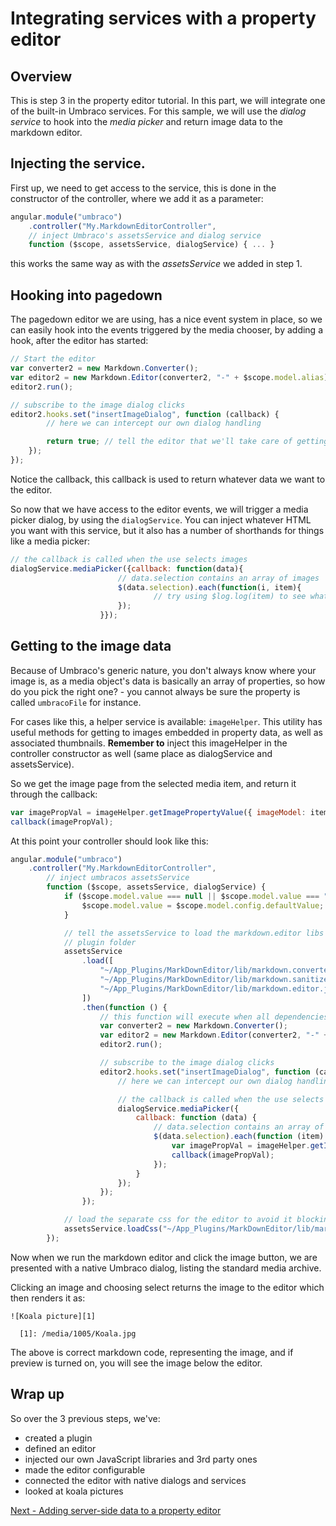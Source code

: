 # Integrating services with a property editor

## Overview
This is step 3 in the property editor tutorial. In this part, we will integrate one of the built-in Umbraco services. For this sample, we will use the *dialog service* to hook into the *media picker* and return image data to the markdown editor.

## Injecting the service.
First up, we need to get access to the service, this is done in the constructor of the controller, where we add it as a parameter:

```javascript
angular.module("umbraco")
	.controller("My.MarkdownEditorController",
	// inject Umbraco's assetsService and dialog service
	function ($scope, assetsService, dialogService) { ... }
```

this works the same way as with the *assetsService* we added in step 1.

## Hooking into pagedown
The pagedown editor we are using, has a nice event system in place, so we can easily hook into the events triggered by the media chooser, by adding a hook, after the editor has started:

```javascript
// Start the editor
var converter2 = new Markdown.Converter();
var editor2 = new Markdown.Editor(converter2, "-" + $scope.model.alias);
editor2.run();

// subscribe to the image dialog clicks
editor2.hooks.set("insertImageDialog", function (callback) {
		// here we can intercept our own dialog handling

		return true; // tell the editor that we'll take care of getting the image url
	});
});
```

Notice the callback, this callback is used to return whatever data we want to the editor.

So now that we have access to the editor events, we will trigger a media picker dialog, by using the `dialogService`. You can inject whatever HTML you want with this service, but it also has a number of shorthands for things like a media picker:

```javascript
// the callback is called when the use selects images
dialogService.mediaPicker({callback: function(data){
						// data.selection contains an array of images
						$(data.selection).each(function(i, item){
								// try using $log.log(item) to see what this data contains
						});
					}});
```

## Getting to the image data
Because of Umbraco's generic nature, you don't always know where your image is, as a media object's data is basically an array of properties, so how do you pick the right one? - you cannot always be sure the property is called `umbracoFile` for instance.

For cases like this, a helper service is available: `imageHelper`. This utility has useful methods for getting to images embedded in property data, as well as associated thumbnails. **Remember to** inject this imageHelper in the controller constructor as well (same place as dialogService and assetsService).

So we get the image page from the selected media item, and return it through the callback:

```javascript
var imagePropVal = imageHelper.getImagePropertyValue({ imageModel: item, scope: $scope });
callback(imagePropVal);
```

At this point your controller should look like this:
```javascript
angular.module("umbraco")
    .controller("My.MarkdownEditorController",
        // inject umbracos assetsService
        function ($scope, assetsService, dialogService) {
            if ($scope.model.value === null || $scope.model.value === "") {
                $scope.model.value = $scope.model.config.defaultValue;
            }

            // tell the assetsService to load the markdown.editor libs from the markdown editors
            // plugin folder
            assetsService
                .load([
                    "~/App_Plugins/MarkDownEditor/lib/markdown.converter.js",
                    "~/App_Plugins/MarkDownEditor/lib/markdown.sanitizer.js",
                    "~/App_Plugins/MarkDownEditor/lib/markdown.editor.js"
                ])
                .then(function () {
                    // this function will execute when all dependencies have loaded
                    var converter2 = new Markdown.Converter();
                    var editor2 = new Markdown.Editor(converter2, "-" + $scope.model.alias);
                    editor2.run();

                    // subscribe to the image dialog clicks
                    editor2.hooks.set("insertImageDialog", function (callback) {
                        // here we can intercept our own dialog handling

                        // the callback is called when the use selects images
                        dialogService.mediaPicker({
                            callback: function (data) {
                                // data.selection contains an array of images
                                $(data.selection).each(function (item) {
                                    var imagePropVal = imageHelper.getImagePropertyValue({ imageModel: item, scope: $scope });
                                    callback(imagePropVal);
                                });
                            }
                        });
                    });
                });

            // load the separate css for the editor to avoid it blocking our JavaScript loading
            assetsService.loadCss("~/App_Plugins/MarkDownEditor/lib/markdown.editor.less");
        });
```

Now when we run the markdown editor and click the image button, we are presented with a native Umbraco dialog, listing the standard media archive.

Clicking an image and choosing select returns the image to the editor which then renders it as:

	![Koala picture][1]

	  [1]: /media/1005/Koala.jpg

The above is correct markdown code, representing the image, and if preview is turned on, you will see the image below the editor.


## Wrap up
So over the 3 previous steps, we've:

- created a plugin
- defined an editor
- injected our own JavaScript libraries and 3rd party ones
- made the editor configurable
- connected the editor with native dialogs and services
- looked at koala pictures

[Next - Adding server-side data to a property editor](part-4.md)
